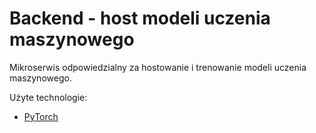 # Backend - host modeli uczenia maszynowego

Mikroserwis odpowiedzialny za hostowanie i trenowanie modeli uczenia maszynowego.

Użyte technologie:

- [PyTorch](https://pytorch.org/)